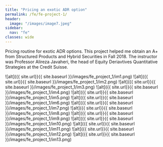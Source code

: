 ```yaml
---
title: "Pricing an exotic ADR option"
permalink: /fe/fe-project-1/
header:
  image: "/images/image7.jpeg"
sidebar:
  nav: "fe"
classes: wide
---
```


Pricing routine for exotic ADR options.
This project helped me obtain an A+ from Structured Products and Hybrid Securities in Fall 2018.
The instructor was Professor Alireza Javaheri, the head of Equity Deriavtives Quantitative Strategies at the Credit Suisse.

![alt]({{ site.url}}{{ site.baseurl }}/images/fe_project_1/im1.png)
![alt]({{ site.url}}{{ site.baseurl }}/images/fe_project_1/im2.png)
![alt]({{ site.url}}{{ site.baseurl }}/images/fe_project_1/im3.png)
![alt]({{ site.url}}{{ site.baseurl }}/images/fe_project_1/im4.png)
![alt]({{ site.url}}{{ site.baseurl }}/images/fe_project_1/im5.png)
![alt]({{ site.url}}{{ site.baseurl }}/images/fe_project_1/im6.png)
![alt]({{ site.url}}{{ site.baseurl }}/images/fe_project_1/im7.png)
![alt]({{ site.url}}{{ site.baseurl }}/images/fe_project_1/im8.png)
![alt]({{ site.url}}{{ site.baseurl }}/images/fe_project_1/im9.png)
![alt]({{ site.url}}{{ site.baseurl }}/images/fe_project_1/im10.png)
![alt]({{ site.url}}{{ site.baseurl }}/images/fe_project_1/im11.png)
![alt]({{ site.url}}{{ site.baseurl }}/images/fe_project_1/im12.png)
![alt]({{ site.url}}{{ site.baseurl }}/images/fe_project_1/im13.png)
